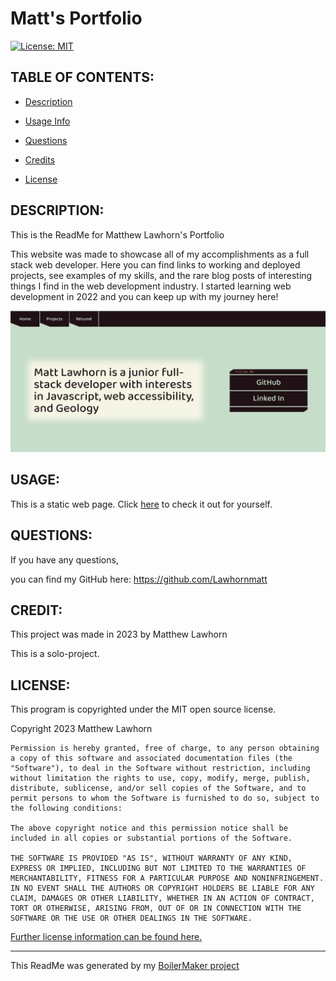 # Matt's Portfolio
  [![License: MIT](https://img.shields.io/badge/License-MIT-yellow.svg)](https://opensource.org/licenses/MIT)

## TABLE OF CONTENTS:

* [Description](#description)

* [Usage Info](#usage) 

* [Questions](#questions)

* [Credits](#credit)

* [License](#license)


## DESCRIPTION:

This is the ReadMe for Matthew Lawhorn's Portfolio

This website was made to showcase all of my accomplishments as a full stack web developer. Here you can find links to working and deployed projects, see examples of my skills, and the rare blog posts of interesting things I find in the web development industry. I started learning web development in 2022 and you can keep up with my journey here!

<img src='public\screenshot.png' alt='A screenshot of Portfolio'/>

## USAGE:

This is a static web page. Click [here](https://lawhornmatt.com) to check it out for yourself.

## QUESTIONS:

If you have any questions,

you can find my GitHub here: https://github.com/Lawhornmatt

## CREDIT:

This project was made in 2023 by Matthew Lawhorn

This is a solo-project.

## LICENSE:

This program is copyrighted under the MIT open source license.

Copyright 2023 Matthew Lawhorn

    Permission is hereby granted, free of charge, to any person obtaining a copy of this software and associated documentation files (the "Software"), to deal in the Software without restriction, including without limitation the rights to use, copy, modify, merge, publish, distribute, sublicense, and/or sell copies of the Software, and to permit persons to whom the Software is furnished to do so, subject to the following conditions:
    
    The above copyright notice and this permission notice shall be included in all copies or substantial portions of the Software.
    
    THE SOFTWARE IS PROVIDED "AS IS", WITHOUT WARRANTY OF ANY KIND, EXPRESS OR IMPLIED, INCLUDING BUT NOT LIMITED TO THE WARRANTIES OF MERCHANTABILITY, FITNESS FOR A PARTICULAR PURPOSE AND NONINFRINGEMENT. IN NO EVENT SHALL THE AUTHORS OR COPYRIGHT HOLDERS BE LIABLE FOR ANY CLAIM, DAMAGES OR OTHER LIABILITY, WHETHER IN AN ACTION OF CONTRACT, TORT OR OTHERWISE, ARISING FROM, OUT OF OR IN CONNECTION WITH THE SOFTWARE OR THE USE OR OTHER DEALINGS IN THE SOFTWARE.

[Further license information can be found here.](https://opensource.org/licenses/MIT)

-- --
This ReadMe was generated by my [BoilerMaker project](https://github.com/Lawhornmatt/BoilerMaker)

